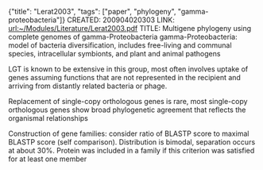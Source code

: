 {"title": "Lerat2003", "tags": ["paper", "phylogeny", "gamma-proteobacteria"]}
CREATED: 200904020303
LINK: <url:~/Modules/Literature/Lerat2003.pdf>
TITLE: Multigene phylogeny using complete genomes of gamma-Proteobacteria
gamma-Proteobacteria: model of bacteria diversification, includes free-living
and communal species, intracellular symbionts, and plant and animal pathogens

LGT is known to be extensive in this group, most often involves uptake of
genes assuming functions that are not represented in the recipient and
arriving from distantly related bacteria or phage.

Replacement of single-copy orthologous genes is rare, most single-copy
orthologous genes show broad phylogenetic agreement that reflects the
organismal relationships

Construction of gene families: consider ratio of BLASTP score to maximal BLASTP
score (self comparison). Distribution is bimodal, separation occurs at about
30%. Protein was included in a family if this criterion was satisfied for at
least one member
